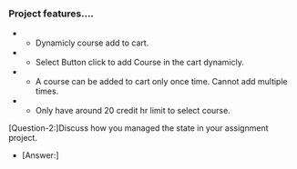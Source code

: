 ### Project features....
- * Dynamicly course add to cart.
- * Select Button click to add Course in the cart dynamicly.
- * A course can be added to cart only once time. Cannot add multiple times. 
- * Only have around 20 credit hr limit to select course.

[Question-2:]Discuss how you managed the state in your assignment project.

- [Answer:]
